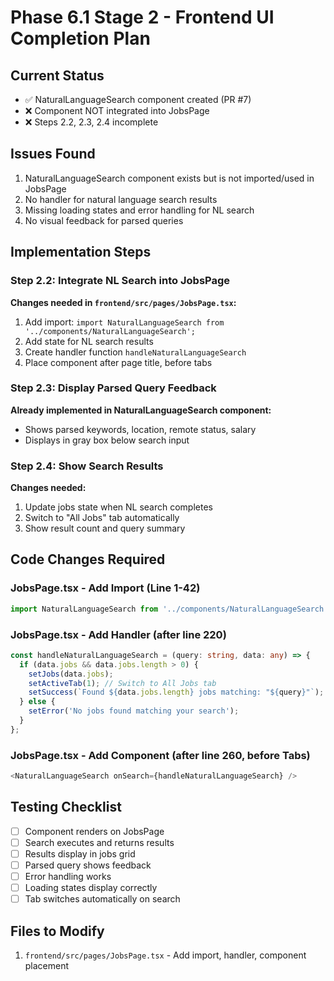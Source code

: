 # Phase 6.1 Stage 2 - Frontend UI Completion Plan

## Current Status
- ✅ NaturalLanguageSearch component created (PR #7)
- ❌ Component NOT integrated into JobsPage
- ❌ Steps 2.2, 2.3, 2.4 incomplete

## Issues Found
1. NaturalLanguageSearch component exists but is not imported/used in JobsPage
2. No handler for natural language search results
3. Missing loading states and error handling for NL search
4. No visual feedback for parsed queries

## Implementation Steps

### Step 2.2: Integrate NL Search into JobsPage
**Changes needed in `frontend/src/pages/JobsPage.tsx`:**
1. Add import: `import NaturalLanguageSearch from '../components/NaturalLanguageSearch';`
2. Add state for NL search results
3. Create handler function `handleNaturalLanguageSearch`
4. Place component after page title, before tabs

### Step 2.3: Display Parsed Query Feedback
**Already implemented in NaturalLanguageSearch component:**
- Shows parsed keywords, location, remote status, salary
- Displays in gray box below search input

### Step 2.4: Show Search Results
**Changes needed:**
1. Update jobs state when NL search completes
2. Switch to "All Jobs" tab automatically
3. Show result count and query summary

## Code Changes Required

### JobsPage.tsx - Add Import (Line 1-42)
```typescript
import NaturalLanguageSearch from '../components/NaturalLanguageSearch';
```

### JobsPage.tsx - Add Handler (after line 220)
```typescript
const handleNaturalLanguageSearch = (query: string, data: any) => {
  if (data.jobs && data.jobs.length > 0) {
    setJobs(data.jobs);
    setActiveTab(1); // Switch to All Jobs tab
    setSuccess(`Found ${data.jobs.length} jobs matching: "${query}"`);
  } else {
    setError('No jobs found matching your search');
  }
};
```

### JobsPage.tsx - Add Component (after line 260, before Tabs)
```typescript
<NaturalLanguageSearch onSearch={handleNaturalLanguageSearch} />
```

## Testing Checklist
- [ ] Component renders on JobsPage
- [ ] Search executes and returns results
- [ ] Results display in jobs grid
- [ ] Parsed query shows feedback
- [ ] Error handling works
- [ ] Loading states display correctly
- [ ] Tab switches automatically on search

## Files to Modify
1. `frontend/src/pages/JobsPage.tsx` - Add import, handler, component placement
